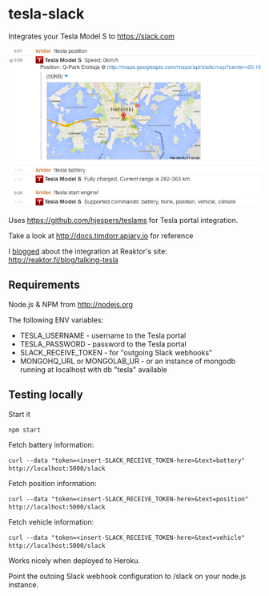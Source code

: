 tesla-slack
===========

Integrates your Tesla Model S to https://slack.com

!["Slack integration screenshot"](screenshot.png)

Uses https://github.com/hjespers/teslams for Tesla portal integration.

Take a look at http://docs.timdorr.apiary.io for reference

I [blogged](blogpost.md) about the integration at Reaktor's site: http://reaktor.fi/blog/talking-tesla

Requirements
------------

Node.js & NPM from http://nodejs.org

The following ENV variables:
* TESLA_USERNAME - username to the Tesla portal
* TESLA_PASSWORD - password to the Tesla portal
* SLACK_RECEIVE_TOKEN - for "outgoing Slack webhooks"
* MONGOHQ_URL or MONGOLAB_UR - or an instance of mongodb running at localhost with db "tesla" available

Testing locally
---------------

Start it

    npm start

Fetch battery information:

    curl --data "token=<insert-SLACK_RECEIVE_TOKEN-here>&text=battery" http://localhost:5000/slack

Fetch position information:

    curl --data "token=<insert-SLACK_RECEIVE_TOKEN-here>&text=position" http://localhost:5000/slack

Fetch vehicle information:

    curl --data "token=<insert-SLACK_RECEIVE_TOKEN-here>&text=vehicle" http://localhost:5000/slack

Works nicely when deployed to Heroku.

Point the outoing Slack webhook configuration to /slack on your node.js instance.
